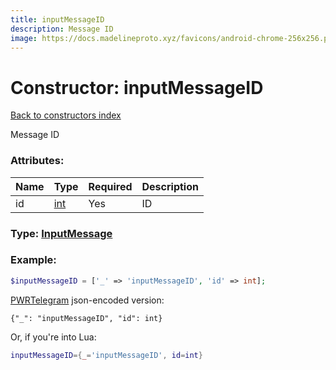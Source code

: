 ```yaml
---
title: inputMessageID
description: Message ID
image: https://docs.madelineproto.xyz/favicons/android-chrome-256x256.png
---
```

# Constructor: inputMessageID  
[Back to constructors index](index.md)



Message ID

### Attributes:

| Name     |    Type       | Required | Description |
|----------|---------------|----------|-------------|
|id|[int](../types/int.md) | Yes|ID|



### Type: [InputMessage](../types/InputMessage.md)


### Example:

```php
$inputMessageID = ['_' => 'inputMessageID', 'id' => int];
```  

[PWRTelegram](https://pwrtelegram.xyz) json-encoded version:

```
{"_": "inputMessageID", "id": int}
```


Or, if you're into Lua:

```lua
inputMessageID={_='inputMessageID', id=int}

```


